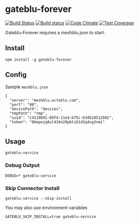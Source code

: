 # gateblu-forever

[![Build Status](https://travis-ci.org/octoblu/gateblu-forever.svg?branch=master)](https://travis-ci.org/octoblu/gateblu-forever)
[![Build status](https://ci.appveyor.com/api/projects/status/v12s4x3xaso35ubq?svg=true)](https://ci.appveyor.com/project/OctobluInc/gateblu-forever)
[![Code Climate](https://codeclimate.com/github/octoblu/gateblu-forever/badges/gpa.svg)](https://codeclimate.com/github/octoblu/gateblu-forever)
[![Test Coverage](https://codeclimate.com/github/octoblu/gateblu-forever/badges/coverage.svg)](https://codeclimate.com/github/octoblu/gateblu-forever)


Gateblu-Forever requires a meshblu.json to start.


## Install

```
npm install -g gateblu-forever
```

## Config

Sample `meshblu.json`

```
{
  "server": "meshblu.octoblu.com",
  "port": "80",
  "devicePath": "devices",
  "tmpPath": "tmp",
  "uuid": "c4110691-69fd-11e4-b75c-63db18512b02",
  "token": "0kmpejq8ul434n29pbti61d2q4vg3nmi"
}
```

## Usage

```
gateblu-service
```

### Debug Output

```
DEBUG=* gateblu-service
```

### Skip Connector Install
```
gateblu-service --skip-install
```
You may also use environment variables
```
GATEBLU_SKIP_INSTALL=true gateblu-service
```
